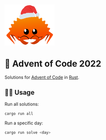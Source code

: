 <img src="./.assets/christmas_ferris.png" width="164">

# 🎄 Advent of Code 2022

Solutions for [Advent of Code](https://adventofcode.com/) in [Rust](https://www.rust-lang.org/).

## 🎅🏻 Usage

Run all solutions:

```bash
cargo run all
```

Run a specific day:

```bash
cargo run solve <day>
```